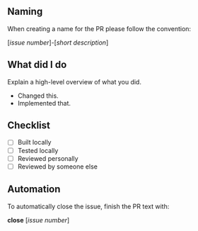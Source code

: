 ## Naming

When creating a name for the PR please follow the convention: 

[*issue number*]-[*short description*]

## What did I do
Explain a high-level overview of what you did.
- Changed this.
- Implemented that.

## Checklist
- [ ] Built locally
- [ ] Tested locally
- [ ] Reviewed personally
- [ ] Reviewed by someone else

## Automation
To automatically close the issue, finish the PR text with:

**close** [*issue number*]